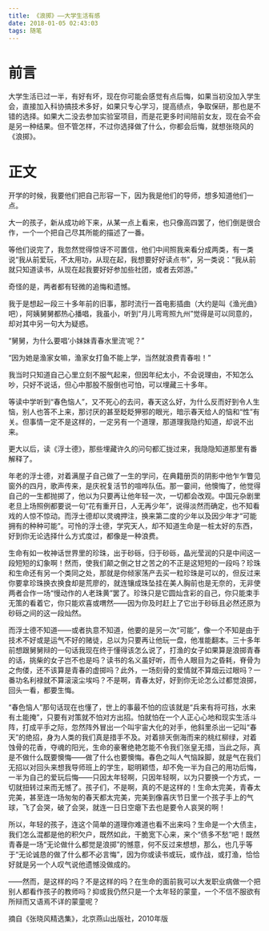 ```yaml
---
title: 《浪掷》——大学生活有感
date: 2018-01-05 02:43:03
tags: 随笔
---
```

# 前言
大学生活已过一半，有好有坏，现在你可能会感觉有点后悔，如果当初没加入学生会，直接加入科协搞技术多好，如果只专心学习，提高绩点，争取保研，那也是不错的选择。如果大二没去参加实验室项目，而是花更多时间陪前女友，现在会不会是另一种结果。但不管怎样，不过你选择做了什么，你都会后悔，就想张晓风的《浪掷》。

# 正文

开学的时候，我要他们把自己形容一下，因为我是他们的导师，想多知道他们一点。

大一的孩子，新从成功岭下来，从某一点上看来，也只像高四罢了，他们倒是很合作，一个一个把自己尽其所能的描述了一番。

等他们说完了，我忽然觉得惊讶不可置信，他们中间照我来看分成两类，有一类说“我从前爱玩，不太用功，从现在起，我想要好好读点书”，另一类说：“我从前就只知道读书，从现在起我要好好参加些社团，或者去郊游。”

奇怪的是，两者都有轻微的追悔和遗憾。

我于是想起一段三十多年前的旧事，那时流行一首电影插曲（大约是叫《渔光曲》吧），阿姨舅舅都热心播唱，我虽小，听到“月儿弯弯照九州”觉得是可以同意的，却对其中另一句大为疑惑。

“舅舅，为什么要唱‘小妹妹青春水里流’呢？”

“因为她是渔家女嘛，渔家女打鱼不能上学，当然就浪费青春啦！”

我当时只知道自己心里立刻不服气起来，但因年纪太小，不会说理由，不知怎么吵，只好不说话，但心中那股不服倒也可怕，可以埋藏三十多年。

等读中学听到“春色恼人”，又不死心的去问，春天这么好，为什么反而好到令人生恼，别人也答不上来，那讨厌的甚至眨眨狎邪的眼光，暗示春天给人的恼和“性”有关。但事情一定不是这样的，一定另有一个道理，那道理我隐约知道，却说不出来。

更大以后，读《浮士德》，那些埋藏许久的问句都汇拢过来，我隐隐知道那里有番解释了。

年老的浮士德，对着满屋子自己做了一生的学问，在典籍册页的阴影中他乍乍瞥见窗外的四月，歌声传来，是庆祝复活节的喧哗队伍。那一霎间，他懊悔了，他觉得自己的一生都抛掷了，他以为只要再让他年轻一次，一切都会改观。中国元杂剧里老旦上场照例都要说一句“花有重开日，人无再少年”，说得淡然而确定，也不知看戏的人惊不惊动。而浮士德却以灵魂押注，换来第二度的少年以及因少年才“可能拥有的种种可能”。可怜的浮士德，学究天人，却不知道生命是一桩太好的东西，好到你无论选择什么方式度过，都像是一种浪费。

生命有如一枚神话世界里的珍珠，出于砂砾，归于砂砾，晶光莹润的只是中间这一段短短的幻象啊！然而，使我们颠之倒之甘之苦之的不正是这短短的一段吗？珍珠和生命还有另一个类同之处，那就是你倾家荡产去买一粒珍珠是可以的，但反过来你要拿珍珠换衣换食却是荒廖的，就连镶成珠坠挂在美人胸前也是无奈的，无非使两者合作一场“慢动作的人老珠黄”罢了。珍珠只是它圆灿含彩的自己，你只能束手无策的看着它，你只能欢喜或喟然——因为你及时赶上了它出于砂砾且必然还原为砂砾之间的这一段灿然。

而浮士德不知道——或者执意不知道，他要的是另一次“可能”，像一个不知是由于技术不好或是运气不好的赌徒，总以为只要再让他玩一盘，他准能翻本。三十多年前想跟舅舅辩的一句话我现在终于懂得该怎么说了，打渔的女子如果算是浪掷青春的话，挑柴的女子岂不也是吗？读书的名义虽好听，而令人眼目为之昏耗，脊骨为之佝偻，还不该算是青春的虚掷吗？此外，一场刻骨的爱情就不算烟云过眼吗？一番功名利禄就不算滚滚尘埃吗？不是啊，青春太好，好到你无论怎么过都觉浪掷，回头一看，都要生悔。

“春色恼人”那句话现在也懂了，世上的事最不怕的应该就是“兵来有将可挡，水来有土能掩”，只要有对策就不怕对方出招。怕就怕在一个人正心心地和现实生活斗阵，打成平手之际，忽然阵外冒出一个叫宇宙大化的对手，他斜里杀出一记叫“春天”的绝招，身为人类的我们真是措手不及。对着排天倒海而来的桃红柳绿，对着蚀骨的花香，夺魂的阳光，生命的豪奢绝艳怎能不令我们张皇无措，当此之际，真是不做什么既要懊悔——做了什么也要懊悔。春色之叫人气恼跺脚，就是气在我们无招以对回头来想我导师班上的学生，聪明颖悟，却不免一半为自己的用功后悔，一半为自己的爱玩后悔——只因太年轻啊，只因年轻啊，以为只要换一个方式，一切就扭转过来而无憾了。孩子们，不是啊，真的不是这样的！生命太完美，青春太完美，甚至连一场匆匆的春天都太完美，完美到像喜庆节日里一个孩子手上的气球，飞了会哭，破了会哭，就连一日日空瘪下去也是要令人哀哭的啊！

所以，年轻的孩子，连这个简单的道理你难道也看不出来吗？生命是一个大债主，我们怎么混都是他的积欠户，既然如此，干脆宽下心来，来个“债多不愁”吧！既然青春是一场“无论做什么都觉是浪掷”的憾意，何不反过来想想，那么，也几乎等于“无论诚恳的做了什么都不必言悔”，因为你或读书或玩，或作战，或打渔，恰恰好就是另一个人叹气说他遗憾没做成的。

——然而，是这样的吗？不是这样的吗？在生命的面前我可以大发职业病做一个把别人都看作孩子的教师吗？抑或我仍然只是一个太年轻的蒙童，一个不信不服欲有所辩而又语焉不详的蒙童呢？

摘自《张晓风精选集》，北京燕山出版社，2010年版

